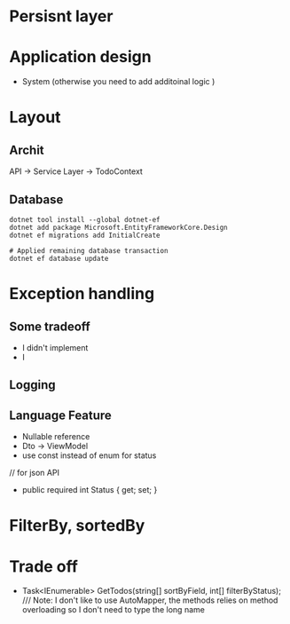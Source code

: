 ﻿# Persisnt layer

# Application design
- System (otherwise you need to add additoinal logic )

# Layout

## Archit

API -> Service Layer -> TodoContext


## Database

```
dotnet tool install --global dotnet-ef
dotnet add package Microsoft.EntityFrameworkCore.Design
dotnet ef migrations add InitialCreate

# Applied remaining database transaction
dotnet ef database update
```

# Exception handling

## Some tradeoff
- I didn't implement
- I

## 

## Logging

## Language Feature
- Nullable reference
- Dto -> ViewModel 
- use const instead of enum for status

// for json API
 - public required int Status { get; set; }

# FilterBy, sortedBy

# Trade off
-  Task<IEnumerable<TodoEntity>> GetTodos(string[] sortByField, int[] filterByStatus);
/// Note: I don't like to use AutoMapper, the methods relies on method overloading so I don't need to type the long name